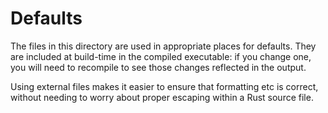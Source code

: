# Defaults

The files in this directory are used in appropriate places for defaults. They
are included at build-time in the compiled executable: if you change one, you
will need to recompile to see those changes reflected in the output.

Using external files makes it easier to ensure that formatting etc is correct,
without needing to worry about proper escaping within a Rust source file.
